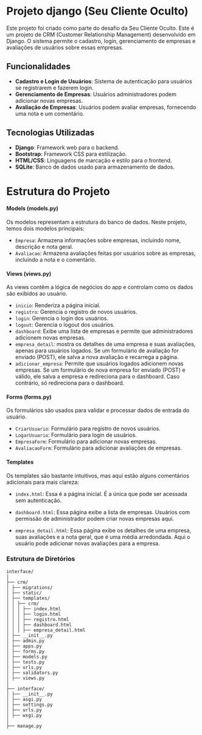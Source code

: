 # Projeto django (Seu Cliente Oculto)

Este projeto foi criado como parte do desafio da Seu Cliente Oculto.
Este é um projeto de CRM (Customer Relationship Management) desenvolvido em Django. O sistema permite o cadastro, login, gerenciamento de empresas e avaliações de usuários sobre essas empresas.

## Funcionalidades

- **Cadastro e Login de Usuários**: Sistema de autenticação para usuários se registrarem e fazerem login.
- **Gerenciamento de Empresas**: Usuários administradores podem adicionar novas empresas.
- **Avaliação de Empresas**: Usuários podem avaliar empresas, fornecendo uma nota e um comentário.

## Tecnologias Utilizadas

- **Django**: Framework web para o backend.
- **Bootstrap**: Framework CSS para estilização.
- **HTML/CSS**: Linguagens de marcação e estilo para o frontend.
- **SQLite**: Banco de dados usado para armazenamento de dados.

# Estrutura do Projeto

#### Models (models.py)

Os modelos representam a estrutura do banco de dados. Neste projeto, temos dois modelos principais:

- `Empresa`: Armazena informações sobre empresas, incluindo nome, descrição e nota geral.
- `Avaliacao`: Armazena avaliações feitas por usuários sobre as empresas, incluindo a nota e o comentário.

#### Views (views.py)

As views contêm a lógica de negócios do app e controlam como os dados são exibidos ao usuário.

- `inicio`: Renderiza a página inicial.
- `registro`: Gerencia o registro de novos usuários.
- `login`: Gerencia o login dos usuários.
- `logout`: Gerencia o logout dos usuários.
- `dashboard`: Exibe uma lista de empresas e permite que administradores adicionem novas empresas.
- `empresa_detail`: mostra os detalhes de uma empresa e suas avaliações, apenas para usuários logados. Se um formulário de avaliação for enviado (POST), ele salva a nova avaliação e recarrega a página.
- `adicionar_empresa`: Permite que usuários logados adicionem novas empresas. Se um formulário de nova empresa for enviado (POST) e válido, ele salva a empresa e redireciona para o dashboard. Caso contrário, só redireciona para o dashboard.

#### Forms (forms.py)

Os formulários são usados para validar e processar dados de entrada do usuário.

- `CriarUsuario`: Formulário para registro de novos usuários.
- `LogarUsuario`: Formulário para login de usuários.
- `EmpresaForm`: Formulário para adicionar novas empresas.
- `AvaliacaoForm`: Formulário para adicionar avaliações de empresas.

#### Templates

Os templates são bastante intuitivos, mas aqui estão alguns comentários adicionais para mais clareza:

- `index.html`: Essa é a página inicial. É a única que pode ser acessada sem autenticação.

- `dashboard.html`: Essa página exibe a lista de empresas. Usuários com permissão de administrador podem criar novas empresas aqui.

- `empresa_detail.html`: Essa página exibe os detalhes de uma empresa, suas avaliações e a nota geral, que é uma média arredondada. Aqui o usuário pode adicionar novas avaliações para a empresa.

### Estrutura de Diretórios

```
interface/
│
├── crm/
│ ├── migrations/
│ ├── static/
│ ├── templates/
│ │ ├── crm/
│ │ │ ├── index.html
│ │ │ ├── login.html
│ │ │ ├── registro.html
│ │ │ ├── dashboard.html
│ │ │ ├── empresa_detail.html
│ ├── __init__.py
│ ├── admin.py
│ ├── apps.py
│ ├── forms.py
│ ├── models.py
│ ├── tests.py
│ ├── urls.py
│ ├── validators.py
│ ├── views.py
│
├── interface/
│ ├── __init__.py
│ ├── asgi.py
│ ├── settings.py
│ ├── urls.py
│ ├── wsgi.py
│
├── manage.py
```
